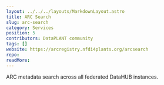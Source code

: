 ```yaml
---
layout: ../../../layouts/MarkdownLayout.astro
title: ARC Search
slug: arc-search
category: Services
position: 5
contributors: DataPLANT community
tags: []
website: https://arcregistry.nfdi4plants.org/arcsearch
repo: 
readMore: 
---
```


ARC metadata search across all federated DataHUB instances.

